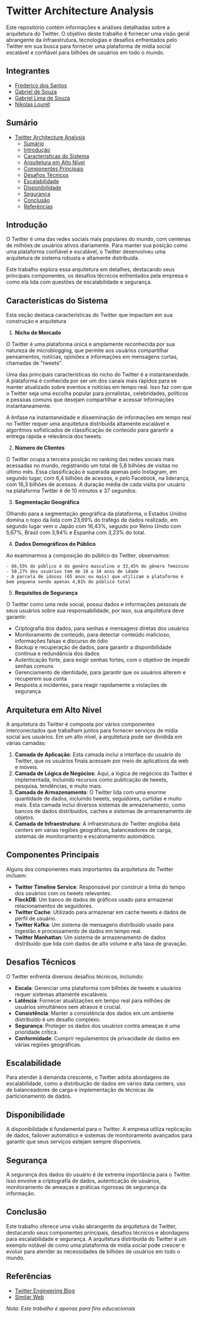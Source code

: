# Twitter Architecture Analysis

Este repositório contém informações e análises detalhadas sobre a arquitetura do Twitter. O objetivo deste trabalho é fornecer uma visão geral abrangente da infraestrutura, tecnologias e desafios enfrentados pelo Twitter em sua busca para fornecer uma plataforma de mídia social escalável e confiável para bilhões de usuários em todo o mundo.

## Integrantes
- [Frederico dos Santos](https://www.ofrederico.com)
- [Gabriel de Souza](https://www.gabrieldesouza.com)
- [Gabriel Lima de Souza](https://www.gabriellimadesouza.com)
- [Nikolas Louret](https://www.nikolaslouret.com)

## Sumário

-   [Twitter Architecture Analysis](#twitter-architecture-analysis)
    -   [Sumário](#sumário)
    -   [Introdução](#introdução)
    -   [Características do Sistema](#características-do-sistema)
    -   [Arquitetura em Alto Nível](#arquitetura-em-alto-nível)
    -   [Componentes Principais](#componentes-principais)
    -   [Desafios Técnicos](#desafios-técnicos)
    -   [Escalabilidade](#escalabilidade)
    -   [Disponibilidade](#disponibilidade)
    -   [Segurança](#segurança)
    -   [Conclusão](#conclusão)
    -   [Referências](#referências)

## Introdução

O Twitter é uma das redes sociais mais populares do mundo, com centenas de milhões de usuários ativos diariamente. Para manter sua posição como uma plataforma confiável e escalável, o Twitter desenvolveu uma arquitetura de sistema robusta e altamente distribuída.

Este trabalho explora essa arquitetura em detalhes, destacando seus principais componentes, os desafios técnicos enfrentados pela empresa e como ela lida com questões de escalabilidade e segurança.

## Características do Sistema

Esta seção destaca características do Twitter que impactam em sua construção e arquitetura

1. **Nicho de Mercado**
   
O Twitter é uma plataforma única e amplamente reconhecida por sua natureza de microblogging, que permite aos usuários compartilhar pensamentos, notícias, opiniões e informações em mensagens curtas, chamadas de "tweets". 

Uma das principais características do nicho do Twitter é a instantaneidade. A plataforma é conhecida por ser um dos canais mais rápidos para se manter atualizado sobre eventos e notícias em tempo real. Isso faz com que o Twitter seja uma escolha popular para jornalistas, celebridades, políticos e pessoas comuns que desejam compartilhar e acessar informações instantaneamente.

A ênfase na instantaneidade e disseminação de informações em tempo real no Twitter requer uma arquitetura distribuída altamente escalável e algoritmos sofisticados de classificação de conteúdo para garantir a entrega rápida e relevância dos tweets.

2. **Número de Clientes**

O Twitter ocupa a terceira posição no ranking das redes sociais mais acessadas no mundo, registrando um total de 5,8 bilhões de visitas no último mês. Essa classificação é superada apenas pelo Instagram, em segundo lugar, com 6,4 bilhões de acessos, e pelo Facebook, na liderança, com 16,3 bilhões de acessos. A duração média de cada visita por usuário na plataforma Twitter é de 10 minutos e 37 segundos.

3. **Segmentação Geográfica**

Olhando para a segmentação geográfica da plataforma, o Estados Unidos domina o topo da lista com 23,69% do trafégo de dados realizado, em segundo lugar vem o Japão com 16,43%, seguido por Reino Unido com 5,67%, Brasil com 3,94% e Espanha com 3,23% do total. 

4. **Dados Demográficos do Público**

Ao examinarmos a composição do público do Twitter, observamos:

    - 66,55% do público é do genêro masculino e 33,45% do gênero feminino
    - 58,27% dos usuários tem de 18 a 34 anos de idade
    - A parcela de idosos (65 anos ou mais) que utilizam a plataforma é bem pequena sendo apenas 4,81% do público total

5. **Requisitos de Segurança**

O Twitter como uma rede social, possui dados e informações pessoais de seus usuários sobre sua responsabilidade, por isso, sua arquitetura deve garantir:

- Criptografia dos dados, para senhas e mensagens diretas dos usuários
- Monitoramento de conteúdo, para detectar conteúdo malicioso, informações falsas e discurso de ódio
- Backup e recuperação de dados, para garantir a disponibilidade contínua e redundância dos dados
- Autenticação forte, para exigir senhas fortes, com o objetivo de impedir senhas comuns
- Gerenciamento de identidade, para garantir que os usuários alterem e recuperem sua conta
- Resposta a incidentes, para reagir rapidamente a violações de segurança

## Arquitetura em Alto Nível

A arquitetura do Twitter é composta por vários componentes interconectados que trabalham juntos para fornecer serviços de mídia social aos usuários. Em um alto nível, a arquitetura pode ser dividida em várias camadas:

1. **Camada de Aplicação**: Esta camada inclui a interface do usuário do Twitter, que os usuários finais acessam por meio de aplicativos da web e móveis.
2. **Camada de Lógica de Negócios**: Aqui, a lógica de negócios do Twitter é implementada, incluindo recursos como publicação de tweets, pesquisa, tendências, e muito mais.
3. **Camada de Armazenamento**: O Twitter lida com uma enorme quantidade de dados, incluindo tweets, seguidores, curtidas e muito mais. Esta camada inclui diversos sistemas de armazenamento, como bancos de dados distribuídos, caches e sistemas de armazenamento de objetos.
4. **Camada de Infraestrutura**: A infraestrutura do Twitter engloba data centers em várias regiões geográficas, balanceadores de carga, sistemas de monitoramento e escalonamento automático.

## Componentes Principais

Alguns dos componentes mais importantes da arquitetura do Twitter incluem:

-   **Twitter Timeline Service**: Responsável por construir a linha do tempo dos usuários com os tweets relevantes.
-   **FlockDB**: Um banco de dados de gráficos usado para armazenar relacionamentos de seguidores.
-   **Twitter Cache**: Utilizado para armazenar em cache tweets e dados de perfil de usuário.
-   **Twitter Kafka**: Um sistema de mensagens distribuído usado para ingestão e processamento de dados em tempo real.
-   **Twitter Manhattan**: Um sistema de armazenamento de dados distribuído que lida com dados de alto volume e alta taxa de gravação.

## Desafios Técnicos

O Twitter enfrenta diversos desafios técnicos, incluindo:

-   **Escala**: Gerenciar uma plataforma com bilhões de tweets e usuários requer sistemas altamente escaláveis.
-   **Latência**: Fornecer atualizações em tempo real para milhões de usuários simultâneos sem atrasos é crucial.
-   **Consistência**: Manter a consistência dos dados em um ambiente distribuído é um desafio complexo.
-   **Segurança**: Proteger os dados dos usuários contra ameaças é uma prioridade crítica.
-   **Conformidade**: Cumprir regulamentos de privacidade de dados em várias regiões geográficas.

## Escalabilidade

Para atender à demanda crescente, o Twitter adota abordagens de escalabilidade, como a distribuição de dados em vários data centers, uso de balanceadores de carga e implementação de técnicas de particionamento de dados.

## Disponibilidade

A disponibilidade é fundamental para o Twitter. A empresa utiliza replicação de dados, failover automático e sistemas de monitoramento avançados para garantir que seus serviços estejam sempre disponíveis.

## Segurança

A segurança dos dados do usuário é de extrema importância para o Twitter. Isso envolve a criptografia de dados, autenticação de usuários, monitoramento de ameaças e práticas rigorosas de segurança da informação.

## Conclusão

Este trabalho oferece uma visão abrangente da arquitetura do Twitter, destacando seus componentes principais, desafios técnicos e abordagens para escalabilidade e segurança. A arquitetura distribuída do Twitter é um exemplo notável de como uma plataforma de mídia social pode crescer e evoluir para atender às necessidades de bilhões de usuários em todo o mundo.

## Referências

-   [Twitter Engineering Blog](https://blog.twitter.com/engineering/en_us)
-   [Similar Web](https://www.similarweb.com/pt/website/twitter.com/#geography)

_Nota: Este trabalho é apenas para fins educacionais_
